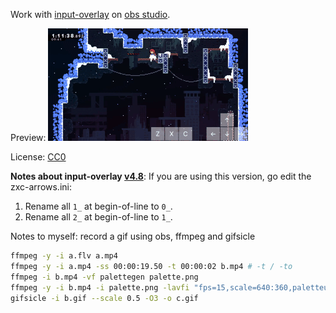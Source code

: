 Work with [input-overlay](https://github.com/univrsal/input-overlay) on [obs studio](https://github.com/obsproject/obs-studio).

Preview: ![](preview.gif)

License: [CC0](https://creativecommons.org/publicdomain/zero/1.0/legalcode.txt)

**Notes about input-overlay [v4.8](https://github.com/univrsal/input-overlay/releases/tag/v4.8)**: If you are using this version, go edit the zxc-arrows.ini:

1. Rename all `1_` at begin-of-line to `0_`.
2. Rename all `2_` at begin-of-line to `1_`.

Notes to myself: record a gif using obs, ffmpeg and gifsicle

```sh
ffmpeg -y -i a.flv a.mp4
ffmpeg -y -i a.mp4 -ss 00:00:19.50 -t 00:00:02 b.mp4 # -t / -to
ffmpeg -i b.mp4 -vf palettegen palette.png
ffmpeg -y -i b.mp4 -i palette.png -lavfi "fps=15,scale=640:360,paletteuse" b.gif
gifsicle -i b.gif --scale 0.5 -O3 -o c.gif
```

